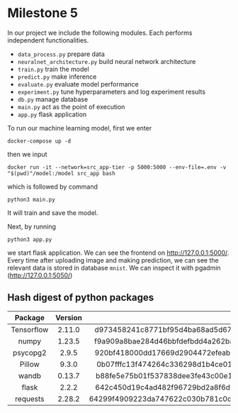 # Milestone 5
In our project we include the following modules. Each performs independent functionalities.
- `data_process.py` prepare data
- `neuralnet_architecture.py` build neural network architecture
- `train.py` train the model
- `predict.py` make inference
- `evaluate.py` evaluate model performance
- `experiment.py` tune hyperparameters and log experiment results
- `db.py` manage database
- `main.py` act as the point of execution
- `app.py` flask application

To run our machine learning model, first we enter
```
docker-compose up -d
```
then we input
```
docker run -it --network=src_app-tier -p 5000:5000 --env-file=.env -v "$(pwd)"/model:/model src_app bash
```
which is followed by command
```
python3 main.py
```
It will train and save the model.

Next, by running 
```
python3 app.py
```
we start flask application. We can see the frontend on http://127.0.0.1:5000/.
Every time after uploading image and making prediction, we can see the relevant data is stored in database `mnist`.
We can inspect it with pgadmin (http://127.0.0.1:5050/)


## Hash digest of python packages
|Package|Version|Hash Digest|
|:------:|:---------:|------:|
|Tensorflow|2.11.0|d973458241c8771bf95d4ba68ad5d67b094f72dd181c2d562ffab538c1b0dad7|
|numpy|1.23.5|f9a909a8bae284d46bbfdefbdd4a262ba19d3bc9921b1e76126b1d21c3c34135|
|psycopg2|2.9.5|920bf418000dd17669d2904472efeab2b20546efd0548139618f8fa305d1d7ad|
|Pillow|9.3.0|0b07fffc13f474264c336298d1b4ce01d9c5a011415b79d4ee5527bb69ae6f65|
|wandb|0.13.7|b88fe5e75b01f537838dee3fe43c00e15d9d6dd08671503374858fb2e539fcd4|
|flask|2.2.2|642c450d19c4ad482f96729bd2a8f6d32554aa1e231f4f6b4e7e5264b16cca2b|
|requests|2.28.2|64299f4909223da747622c030b781c0d7811e359c37124b4bd368fb8c6518baa|